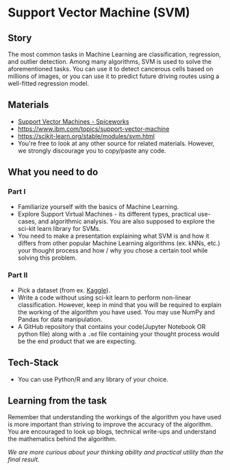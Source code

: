 # Support Vector Machine (SVM)

## Story

The most common tasks in Machine Learning are classification, regression, and outlier detection.  Among many algorithms, SVM is used to solve the aforementioned tasks. You can use it to detect cancerous cells based on millions of images, or you can use it to predict future driving routes using a well-fitted regression model.

## Materials
* [Support Vector Machines - Spiceworks](https://www.spiceworks.com/tech/big-data/articles/what-is-support-vector-machine/#:~:text=A%20support%20vector%20machine%20(SVM)%20is%20a%20machine%20learning%20algorithm,classes%2C%20labels%2C%20or%20outputs.)
* https://www.ibm.com/topics/support-vector-machine
* https://scikit-learn.org/stable/modules/svm.html
* You're free to look at any other source for related materials. However, we strongly discourage you to copy/paste any code.

## What you need to do

### Part I
* Familiarize yourself with the basics of Machine Learning.
* Explore Support Virtual Machines - its different types, practical use-cases, and algorithmic analysis. You are also supposed to explore the sci-kit learn library for SVMs.
* You need to make a presentation explaining what SVM is and how it differs from other popular Machine Learning algorithms (ex. kNNs, etc.) your thought process and how / why you chose a certain tool while solving this problem.

### Part II
* Pick a dataset (from ex. [Kaggle](https://www.kaggle.com/datasets)).
* Write a code without using sci-kit learn to perform non-linear classification. However, keep in mind that you will be required to explain the working of the algorithm you have used. You may use NumPy and Pandas for data manipulation.
* A GitHub repository that contains your code(Jupyter Notebook OR python file) along with a `.md` file containing your thought process would be the end product that we are expecting. 

## Tech-Stack
* You can use Python/R and any library of your choice.

## Learning from the task

Remember that understanding the workings of the algorithm you have used is more important than striving to improve the accuracy of the algorithm. You are encouraged to look up blogs, technical write-ups and understand the mathematics behind the algorithm. 

_We are more curious about your thinking ability and practical utility than the final result._
